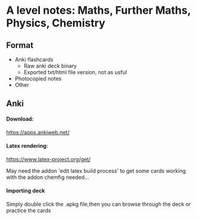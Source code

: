 # A level notes: Maths, Further Maths, Physics, Chemistry
## Format
* Anki flashcards
    * Raw anki deck binary
    * Exported txt/html file version, not as usful
* Photocopied notes
* Other
## Anki
#### Download:
https://apps.ankiweb.net/
#### Latex rendering:
https://www.latex-project.org/get/

May need the addon 'edit latex build process' to get some cards working with the addon chemfig needed...

#### Importing deck
Simply double click the .apkg file,then you can browse through the deck or practice the cards

